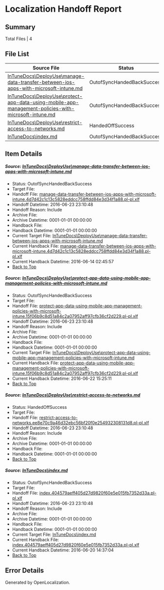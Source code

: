 # <a name='report-top'></a> Localization Handoff Report

## Summary
 Total Files | 4

## File List
 Source File | Status | Details 
 ----------- | ------ | ------- 
 [InTuneDocs\DeployUse\manage-data-transfer-between-ios-apps-with-microsoft-intune.md](https://github.com/Microsoft/IntuneDocs-pr/blob/002ebec14a089754849024916590b787431c7efe/InTuneDocs/DeployUse/manage-data-transfer-between-ios-apps-with-microsoft-intune.md) | OutofSyncHandedBackSuccess | [Details](#fce0081fc1ecb92acf539a2d69f0493fb30ee41869)
 [InTuneDocs\DeployUse\protect-app-data-using-mobile-app-management-policies-with-microsoft-intune.md](https://github.com/Microsoft/IntuneDocs-pr/blob/002ebec14a089754849024916590b787431c7efe/InTuneDocs/DeployUse/protect-app-data-using-mobile-app-management-policies-with-microsoft-intune.md) | OutofSyncHandedBackSuccess | [Details](#48b15b00d1dd52d799193839d562cccf766b2cb1220)
 [InTuneDocs\DeployUse\restrict-access-to-networks.md](https://github.com/Microsoft/IntuneDocs-pr/blob/a67f7c883a9703123d6c50ec5e51e68e17c2745c/InTuneDocs/DeployUse/restrict-access-to-networks.md) | HandedOffSuccess | [Details](#c7b96e2b7c3051f472ce2b909c66cc3d1dd1e990232)
 [InTuneDocs\index.md](https://github.com/Microsoft/IntuneDocs-pr/blob/e8f9d974947835d5ec5a356bea6b4261960277ef/InTuneDocs/index.md) | OutofSyncHandedBackSuccess | [Details](#b6e3e5189a1567dd5b13017d275ff4bd548e5fa1656)

## Item Details
##### <a name='fce0081fc1ecb92acf539a2d69f0493fb30ee41869'></a> Source: [InTuneDocs\DeployUse\manage-data-transfer-between-ios-apps-with-microsoft-intune.md](https://github.com/Microsoft/IntuneDocs-pr/blob/002ebec14a089754849024916590b787431c7efe/InTuneDocs/DeployUse/manage-data-transfer-between-ios-apps-with-microsoft-intune.md)
* Status: OutofSyncHandedBackSuccess
* Target File: 
* Handoff File: [manage-data-transfer-between-ios-apps-with-microsoft-intune.4d7d42c1c13c5828eddcc758ffdd84e3d34f1a88.pl-pl.xlf](https://github.com/Microsoft/EM.handoff/blob/5f97b4b7bac4ffe1a22471d05906b65ef99e9a43/ol-handoff/Microsoft/IntuneDocs-pr.pl-pl/master/manage-data-transfer-between-ios-apps-with-microsoft-intune.4d7d42c1c13c5828eddcc758ffdd84e3d34f1a88.pl-pl.xlf)
* Handoff Datetime: 2016-06-23 23:10:48
* Handoff Reason: Include
* Archive File: 
* Archive Datetime: 0001-01-01 00:00:00
* Handback File: 
* Handback Datetime: 0001-01-01 00:00:00
* Current Target File: [InTuneDocs\DeployUse\manage-data-transfer-between-ios-apps-with-microsoft-intune.md](https://github.com/Microsoft/IntuneDocs-pr.pl-pl/blob/33751adca90795140fb124fda3cae640e9fd672b/InTuneDocs/DeployUse/manage-data-transfer-between-ios-apps-with-microsoft-intune.md)
* Current Handback File: [manage-data-transfer-between-ios-apps-with-microsoft-intune.4d7d42c1c13c5828eddcc758ffdd84e3d34f1a88.pl-pl.xlf](https://github.com/Microsoft/EM.handback/blob/089d47a75e8d5acad19ce4a62189e59ee30995c4/ol-handback/Microsoft/IntuneDocs-pr.pl-pl/master/manage-data-transfer-between-ios-apps-with-microsoft-intune.4d7d42c1c13c5828eddcc758ffdd84e3d34f1a88.pl-pl.xlf)
* Current Handback Datetime: 2016-06-14 02:45:57
* [Back to Top](#report-top)

##### <a name='48b15b00d1dd52d799193839d562cccf766b2cb1220'></a> Source: [InTuneDocs\DeployUse\protect-app-data-using-mobile-app-management-policies-with-microsoft-intune.md](https://github.com/Microsoft/IntuneDocs-pr/blob/002ebec14a089754849024916590b787431c7efe/InTuneDocs/DeployUse/protect-app-data-using-mobile-app-management-policies-with-microsoft-intune.md)
* Status: OutofSyncHandedBackSuccess
* Target File: 
* Handoff File: [protect-app-data-using-mobile-app-management-policies-with-microsoft-intune.15f06b9c8d51a84c2a07952aff97cfb36cf2d229.pl-pl.xlf](https://github.com/Microsoft/EM.handoff/blob/5f97b4b7bac4ffe1a22471d05906b65ef99e9a43/ol-handoff/Microsoft/IntuneDocs-pr.pl-pl/master/protect-app-data-using-mobile-app-management-policies-with-microsoft-intune.15f06b9c8d51a84c2a07952aff97cfb36cf2d229.pl-pl.xlf)
* Handoff Datetime: 2016-06-23 23:10:48
* Handoff Reason: Include
* Archive File: 
* Archive Datetime: 0001-01-01 00:00:00
* Handback File: 
* Handback Datetime: 0001-01-01 00:00:00
* Current Target File: [InTuneDocs\DeployUse\protect-app-data-using-mobile-app-management-policies-with-microsoft-intune.md](https://github.com/Microsoft/IntuneDocs-pr.pl-pl/blob/a2e499d1c2673f011f56e58e7b100f54dc12d0d8/InTuneDocs/DeployUse/protect-app-data-using-mobile-app-management-policies-with-microsoft-intune.md)
* Current Handback File: [protect-app-data-using-mobile-app-management-policies-with-microsoft-intune.15f06b9c8d51a84c2a07952aff97cfb36cf2d229.pl-pl.xlf](https://github.com/Microsoft/EM.handback/blob/8b744d0c51fec3bdc1d03a549bbc9acc22d2672a/ol-handback/Microsoft/IntuneDocs-pr.pl-pl/master/protect-app-data-using-mobile-app-management-policies-with-microsoft-intune.15f06b9c8d51a84c2a07952aff97cfb36cf2d229.pl-pl.xlf)
* Current Handback Datetime: 2016-06-22 15:25:11
* [Back to Top](#report-top)

##### <a name='c7b96e2b7c3051f472ce2b909c66cc3d1dd1e990232'></a> Source: [InTuneDocs\DeployUse\restrict-access-to-networks.md](https://github.com/Microsoft/IntuneDocs-pr/blob/a67f7c883a9703123d6c50ec5e51e68e17c2745c/InTuneDocs/DeployUse/restrict-access-to-networks.md)
* Status: HandedOffSuccess
* Target File: 
* Handoff File: [restrict-access-to-networks.ee8e70c9a46d32ebc56bf20f0e254932308131d8.pl-pl.xlf](https://github.com/Microsoft/EM.handoff/blob/5f97b4b7bac4ffe1a22471d05906b65ef99e9a43/ol-handoff/Microsoft/IntuneDocs-pr.pl-pl/master/restrict-access-to-networks.ee8e70c9a46d32ebc56bf20f0e254932308131d8.pl-pl.xlf)
* Handoff Datetime: 2016-06-23 23:10:48
* Handoff Reason: Include
* Archive File: 
* Archive Datetime: 0001-01-01 00:00:00
* Handback File: 
* Handback Datetime: 0001-01-01 00:00:00
* [Back to Top](#report-top)

##### <a name='b6e3e5189a1567dd5b13017d275ff4bd548e5fa1656'></a> Source: [InTuneDocs\index.md](https://github.com/Microsoft/IntuneDocs-pr/blob/e8f9d974947835d5ec5a356bea6b4261960277ef/InTuneDocs/index.md)
* Status: OutofSyncHandedBackSuccess
* Target File: 
* Handoff File: [index.404579aeff405d27d9820f60e5e015fb7352d33a.pl-pl.xlf](https://github.com/Microsoft/EM.handoff/blob/5f97b4b7bac4ffe1a22471d05906b65ef99e9a43/ol-handoff/Microsoft/IntuneDocs-pr.pl-pl/master/index.404579aeff405d27d9820f60e5e015fb7352d33a.pl-pl.xlf)
* Handoff Datetime: 2016-06-23 23:10:48
* Handoff Reason: Include
* Archive File: 
* Archive Datetime: 0001-01-01 00:00:00
* Handback File: 
* Handback Datetime: 0001-01-01 00:00:00
* Current Target File: [InTuneDocs\index.md](https://github.com/Microsoft/IntuneDocs-pr.pl-pl/blob/b9443885fc1bedd682462873b6514ef5e6a29acc/InTuneDocs/index.md)
* Current Handback File: [index.404579aeff405d27d9820f60e5e015fb7352d33a.pl-pl.xlf](https://github.com/Microsoft/EM.handback/blob/45ed0a184ebd551b909730f930afcfa79373344d/ol-handback/Microsoft/IntuneDocs-pr.pl-pl/master/index.404579aeff405d27d9820f60e5e015fb7352d33a.pl-pl.xlf)
* Current Handback Datetime: 2016-06-20 14:37:04
* [Back to Top](#report-top)


## Error Details

Generated by OpenLocalization.
